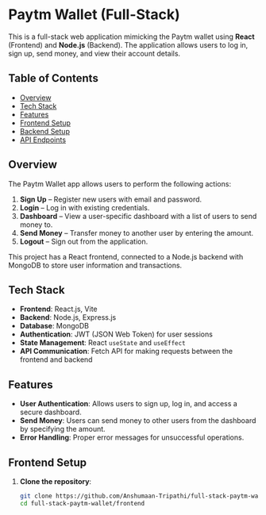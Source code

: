 # Paytm Wallet (Full-Stack)

This is a full-stack web application mimicking the Paytm wallet using **React** (Frontend) and **Node.js** (Backend). The application allows users to log in, sign up, send money, and view their account details.

## Table of Contents

- [Overview](#overview)
- [Tech Stack](#tech-stack)
- [Features](#features)
- [Frontend Setup](#frontend-setup)
- [Backend Setup](#backend-setup)
- [API Endpoints](#api-endpoints)


## Overview

The Paytm Wallet app allows users to perform the following actions:

1. **Sign Up** – Register new users with email and password.
2. **Login** – Log in with existing credentials.
3. **Dashboard** – View a user-specific dashboard with a list of users to send money to.
4. **Send Money** – Transfer money to another user by entering the amount.
5. **Logout** – Sign out from the application.

This project has a React frontend, connected to a Node.js backend with MongoDB to store user information and transactions.

## Tech Stack

- **Frontend**: React.js, Vite
- **Backend**: Node.js, Express.js
- **Database**: MongoDB
- **Authentication**: JWT (JSON Web Token) for user sessions
- **State Management**: React `useState` and `useEffect`
- **API Communication**: Fetch API for making requests between the frontend and backend

## Features

- **User Authentication**: Allows users to sign up, log in, and access a secure dashboard.
- **Send Money**: Users can send money to other users from the dashboard by specifying the amount.
- **Error Handling**: Proper error messages for unsuccessful operations.

## Frontend Setup

1. **Clone the repository**:
   ```bash
   git clone https://github.com/Anshumaan-Tripathi/full-stack-paytm-wallet.git
   cd full-stack-paytm-wallet/frontend
